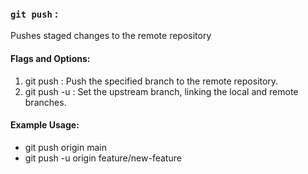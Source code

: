 ### `git push` :
Pushes staged changes to the remote repository

#### Flags and Options: 

1. git push <remote> <branch>: Push the specified branch to the remote repository.
2. git push -u <remote> <branch>: Set the upstream branch, linking the local and remote branches.


#### Example Usage:

* git push origin main
* git push -u origin feature/new-feature
